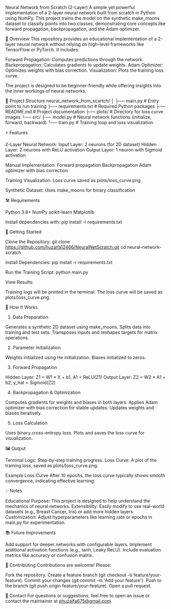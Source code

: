 Neural Network from Scratch (2-Layer)
A simple yet powerful implementation of a 2-layer neural network built from scratch in Python using NumPy. This project trains the model on the synthetic make_moons dataset to classify points into two classes, demonstrating core concepts like forward propagation, backpropagation, and the Adam optimizer.

📖 Overview
This repository provides an educational implementation of a 2-layer neural network without relying on high-level frameworks like TensorFlow or PyTorch. It includes:

Forward Propagation: Computes predictions through the network.
Backpropagation: Calculates gradients to update weights.
Adam Optimizer: Optimizes weights with bias correction.
Visualization: Plots the training loss curve.

The project is designed to be beginner-friendly while offering insights into the inner workings of neural networks.

📂 Project Structure
neural_network_from_scartch/
│
├── main.py                  # Entry point to run training
├── requirements.txt         # Required Python packages
├── README.md                # Project documentation
├── plots/                   # Directory for loss curve images
└── src/
    ├── model.py             # Neural network functions (initialize, forward, backward)
    └── train.py             # Training loop and loss visualization


⚡ Features

2-Layer Neural Network:
Input Layer: 2 neurons (for 2D dataset)
Hidden Layer: 2 neurons with ReLU activation
Output Layer: 1 neuron with Sigmoid activation


Manual Implementation:
Forward propagation
Backpropagation
Adam optimizer with bias correction


Training Visualization:
Loss curve saved as plots/loss_curve.png


Synthetic Dataset:
Uses make_moons for binary classification




🛠️ Requirements

Python 3.8+
NumPy
scikit-learn
Matplotlib

Install dependencies with:
pip install -r requirements.txt


🚀 Getting Started

Clone the Repository:
git clone https://github.com/huzaifa12466/NeuralNetScratch.git
cd neural-network-scratch


Install Dependencies:
pip install -r requirements.txt


Run the Training Script:
python main.py


View Results:

Training logs will be printed in the terminal.
The loss curve will be saved as plots/loss_curve.png.




🧠 How It Works
1. Data Preparation

Generates a synthetic 2D dataset using make_moons.
Splits data into training and test sets.
Transposes inputs and reshapes targets for matrix operations.

2. Parameter Initialization

Weights initialized using He initialization.
Biases initialized to zeros.

3. Forward Propagation

Hidden Layer: Z1 = W1 * X + b1, A1 = ReLU(Z1)
Output Layer: Z2 = W2 * A1 + b2, y_hat = Sigmoid(Z2)

4. Backpropagation & Optimization

Computes gradients for weights and biases in both layers.
Applies Adam optimizer with bias correction for stable updates.
Updates weights and biases iteratively.

5. Loss Calculation

Uses binary cross-entropy loss.
Plots and saves the loss curve for visualization.


🖼️ Output

Terminal Logs: Step-by-step training progress.
Loss Curve: A plot of the training loss, saved as plots/loss_curve.png.

Example Loss Curve
After 10 epochs, the loss curve typically shows smooth convergence, indicating effective learning.


💡 Notes

Educational Purpose: This project is designed to help understand the mechanics of neural networks.
Extensibility: Easily modify to use real-world datasets (e.g., Breast Cancer, Iris) or add more hidden layers.
Customization: Adjust hyperparameters like learning rate or epochs in main.py for experimentation.


📚 Future Improvements

Add support for deeper networks with configurable layers.
Implement additional activation functions (e.g., tanh, Leaky ReLU).
Include evaluation metrics like accuracy or confusion matrix.


🤝 Contributing
Contributions are welcome! Please:

Fork the repository.
Create a feature branch (git checkout -b feature/your-feature).
Commit your changes (git commit -m 'Add your feature').
Push to the branch (git push origin feature/your-feature).
Open a pull request.


📧 Contact
For questions or suggestions, feel free to open an issue or contact the maintainer at <qhuzaifa675@gmail.com>.

